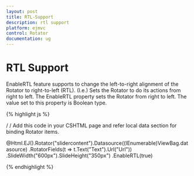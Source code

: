 ```yaml
---
layout: post
title: RTL-Support
description: rtl support
platform: ejmvc
control: Rotator
documentation: ug
---
```


# RTL Support

EnableRTL feature supports to change the left-to-right alignment of the Rotator to right-to-left (RTL). (I.e.) Sets the Rotator to do its actions from right to left. The EnableRTL property sets the Rotator from right to left. The value set to this property is Boolean type.

{% highlight js %}

/ / Add this code in your CSHTML page and refer local data section for binding Rotator items.

@Html.EJ().Rotator("slidercontent").Datasource((IEnumerable<Localdata>)ViewBag.datasource)
.RotatorFields(t => t.Text("Text").Url("Url"))
.SlideWidth("600px").SlideHeight("350px")
.EnableRTL(true)

{% endhighlight %}